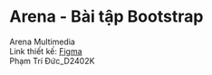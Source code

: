 # Arena - Bài tập Bootstrap
Arena Multimedia<br/>
Link thiết kế: [Figma](https://www.figma.com/design/ZPIMeBRkogA2KqXf8X4i58/b%C3%A0i-m%C3%B4n-UX---%C4%90%E1%BB%A9c-T%C3%A2m-QLinh?node-id=0-1&t=xvrwykMM383Uu9il-1)<br/> 
Phạm Trí Đức_D2402K
